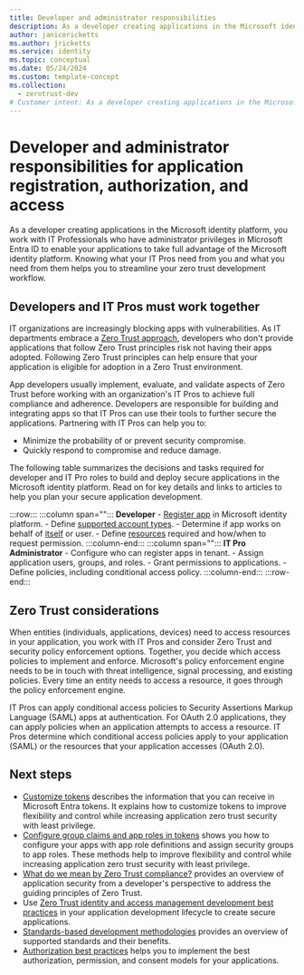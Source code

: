 ```yaml
---
title: Developer and administrator responsibilities
description: As a developer creating applications in the Microsoft identity platform, knowing what your IT Pros need from you and what you need from them helps you to streamline your Zero Trust development workflow.
author: janicericketts
ms.author: jricketts
ms.service: identity
ms.topic: conceptual
ms.date: 05/24/2024
ms.custom: template-concept
ms.collection:
  - zerotrust-dev
# Customer intent: As a developer creating applications in the Microsoft identity platform, I want to know what my IT Pros need from me, and what I need from them, so that I can streamline my Zero Trust development workflow.
---
```

# Developer and administrator responsibilities for application registration, authorization, and access

As a developer creating applications in the Microsoft identity platform, you work with IT Professionals who have administrator privileges in Microsoft Entra ID to enable your applications to take full advantage of the Microsoft identity platform. Knowing what your IT Pros need from you and what you need from them helps you to streamline your zero trust development workflow.

## Developers and IT Pros must work together

IT organizations are increasingly blocking apps with vulnerabilities. As IT departments embrace a [Zero Trust approach](overview.md), developers who don't provide applications that follow Zero Trust principles risk not having their apps adopted. Following Zero Trust principles can help ensure that your application is eligible for adoption in a Zero Trust environment.

App developers usually implement, evaluate, and validate aspects of Zero Trust before working with an organization's IT Pros to achieve full compliance and adherence. Developers are responsible for building and integrating apps so that IT Pros can use their tools to further secure the applications. Partnering with IT Pros can help you to:

- Minimize the probability of or prevent security compromise.
- Quickly respond to compromise and reduce damage.

The following table summarizes the decisions and tasks required for developer and IT Pro roles to build and deploy secure applications in the Microsoft identity platform. Read on for key details and links to articles to help you plan your secure application development.

:::row:::
   :::column span="":::
      **Developer**
      - [Register app](/entra/identity-platform/quickstart-register-app) in Microsoft identity platform.
      - Define [supported account types](identity-supported-account-types.md).
      - Determine if app works on behalf of [itself](identity-non-user-applications.md) or user.
      - Define [resources](acquire-application-authorization-to-access-resources.md) required and how/when to request permission.
   :::column-end:::
   :::column span="":::
      **IT Pro Administrator**
      - Configure who can register apps in tenant.
      - Assign application users, groups, and roles.
      - Grant permissions to applications.
      - Define policies, including conditional access policy.
   :::column-end:::
:::row-end:::

## Zero Trust considerations

When entities (individuals, applications, devices) need to access resources in your application, you work with IT Pros and consider Zero Trust and security policy enforcement options. Together, you decide which access policies to implement and enforce. Microsoft's policy enforcement engine needs to be in touch with threat intelligence, signal processing, and existing policies. Every time an entity needs to access a resource, it goes through the policy enforcement engine.

IT Pros can apply conditional access policies to Security Assertions Markup Language (SAML) apps at authentication. For OAuth 2.0 applications, they can apply policies when an application attempts to access a resource. IT Pros determine which conditional access policies apply to your application (SAML) or the resources that your application accesses (OAuth 2.0).

## Next steps

- [Customize tokens](zero-trust-token-customization.md) describes the information that you can receive in Microsoft Entra tokens. It explains how to customize tokens to improve flexibility and control while increasing application zero trust security with least privilege.
- [Configure group claims and app roles in tokens](configure-tokens-group-claims-app-roles.md) shows you how to configure your apps with app role definitions and assign security groups to app roles. These methods help to improve flexibility and control while increasing application zero trust security with least privilege.
- [What do we mean by Zero Trust compliance?](identity-zero-trust-compliance.md) provides an overview of application security from a developer's perspective to address the guiding principles of Zero Trust.
- Use [Zero Trust identity and access management development best practices](identity-iam-development-best-practices.md) in your application development lifecycle to create secure applications.
- [Standards-based development methodologies](identity-standards-based-development-methodologies.md) provides an overview of supported standards and their benefits.
- [Authorization best practices](developer-strategy-authorization-best-practices.md) helps you to implement the best authorization, permission, and consent models for your applications.
